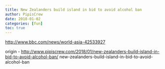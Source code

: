 ```yaml
---
title: New Zealanders build island in bid to avoid alcohol ban
author: PipisCrew
date: 2018-01-02
categories: [fun]
toc: true
---
```


http://www.bbc.com/news/world-asia-42533927

origin - http://www.pipiscrew.com/2018/01/new-zealanders-build-island-in-bid-to-avoid-alcohol-ban/ new-zealanders-build-island-in-bid-to-avoid-alcohol-ban